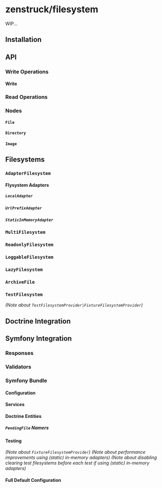 # zenstruck/filesystem

WIP...

## Installation

## API

### Write Operations

#### Write

### Read Operations

### Nodes

#### `File`

#### `Directory`

#### `Image`

## Filesystems

### `AdapterFilesystem`

#### Flysystem Adapters

##### `LocalAdapter`

##### `UrlPrefixAdapter`

##### `StaticInMemoryAdapter`

### `MultiFilesystem`

### `ReadonlyFilesystem`

### `LoggableFilesystem`

### `LazyFilesystem`

### `ArchiveFile`

### `TestFilesystem`

_(Note about `TestFilesystemProvider|FixtureFilesystemProvider`)_

## Doctrine Integration

## Symfony Integration

### Responses

### Validators

### Symfony Bundle

#### Configuration

#### Services

#### Doctrine Entities

##### `PendingFile` Namers

#### Testing

_(Note about `FixtureFilesystemProvider`)_
_(Note about performance improvements using (static) in-memory adapters)_
_(Note about disabling clearing test filesystems before each test if using (static) in-memory adapters)_

#### Full Default Configuration
